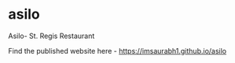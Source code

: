 # asilo
Asilo- St. Regis Restaurant

Find the published website here - https://imsaurabh1.github.io/asilo

